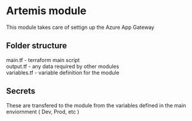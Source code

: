 # Artemis module

This module takes care of settign up the Azure App Gateway 

## Folder structure

main.tf - terraform main script <br />
output.tf - any data required by other modules <br />
variables.tf - variable definition for the module <br />

## Secrets

These are transfered to the module from the variables defined in the main enviornment ( Dev, Prod, etc )